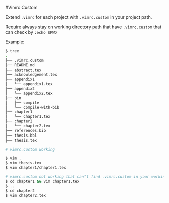 #Vimrc Custom

Extend `.vimrc` for each project with `.vimrc.custom` in your project path.

Require always stay on working directory path that have `.vimrc.custom`
that can check by `:echo $PWD`

Example:
```sh
$ tree
.
├── .vimrc.custom
├── README.md
├── abstract.tex
├── acknowledgement.tex
├── appendix1
│   └── appendix1.tex
├── appendix2
│   └── appendix2.tex
├── bin
│   ├── compile
│   └── compile-with-bib
├── chapter1
│   └── chapter1.tex
├── chapter2
│   └── chapter2.tex
├── references.bib
├── thesis.bbl
├── thesis.tex

# vimrc.custom working

$ vim .
$ vim thesis.tex
$ vim chapter1/chapter1.tex

# vimrc.custom not working that can't find .vimrc.custom in your working path
$ cd chapter1 && vim chapter1.tex
$ ..
$ cd chapter2
$ vim chapter2.tex
```
